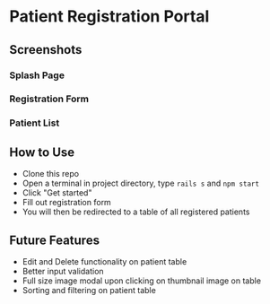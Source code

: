 # Patient Registration Portal

## Screenshots

### Splash Page

### Registration Form

### Patient List

## How to Use
* Clone this repo
* Open a terminal in project directory, type ```rails s``` and ```npm start```
* Click "Get started"
* Fill out registration form
* You will then be redirected to a table of all registered patients

## Future Features
* Edit and Delete functionality on patient table
* Better input validation
* Full size image modal upon clicking on thumbnail image on table
* Sorting and filtering on patient table
